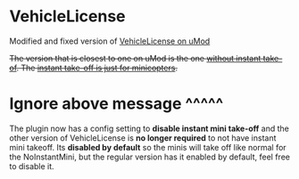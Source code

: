 # VehicleLicense
Modified and fixed version of [VehicleLicense on uMod](https://umod.org/plugins/vehicle-license)

~~The version that is closest to one on uMod is the one [without instant take-of](https://github.com/ViolationHandler-exe/VehicleLicense/blob/main/VehicleLicenceNoInstantMini.cs). The [instant take-off is just for minicopters](https://github.com/ViolationHandler-exe/VehicleLicense/blob/main/VehicleLicence.cs).~~

# Ignore above message ^^^^^
The plugin now has a config setting to **disable instant mini take-off** and the other version of VehicleLicense is **no longer required** to not have instant mini takeoff. Its **disabled by default** so the minis will take off like normal for the NoInstantMini, but the regular version has it enabled by default, feel free to disable it.
